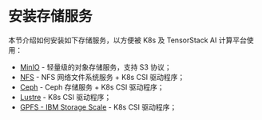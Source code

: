# 安装存储服务

本节介绍如何安装如下存储服务，以方便被 K8s 及 TensorStack AI 计算平台使用：

- [MinIO](./minio.md) - 轻量级的对象存储服务，支持 S3 协议；
- [NFS](./nfs.md) - NFS 网络文件系统服务 + K8s CSI 驱动程序；
- [Ceph](./ceph.md) - Ceph 存储服务 + K8s CSI 驱动程序；
- [Lustre](./lustre.md) - K8s CSI 驱动程序；
- [GPFS - IBM Storage Scale](./gpfs.md) - K8s CSI 驱动程序；
